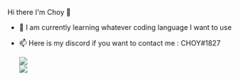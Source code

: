   Hi there I'm Choy 👋
- 🌱 I am currently learning whatever coding language I want to use
- 📫 Here is my discord if you want to contact me : CHOY#1827

  <img src="https://github-readme-stats.vercel.app/api/top-langs/?username=Choy0X&langs_count=8">
   <br>
  <img src="https://github-readme-stats.vercel.app/api?username=Choy0X&show_icons=true&theme=radical">
